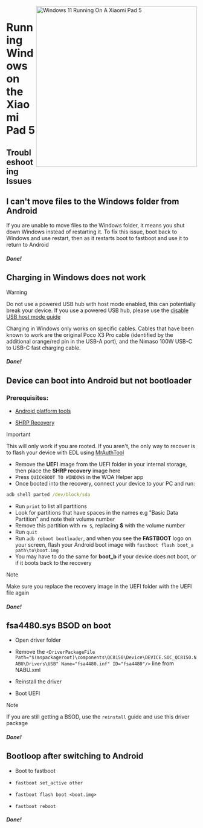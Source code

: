 <img align="right" src="https://raw.githubusercontent.com/erdilS/Port-Windows-11-Xiaomi-Pad-5/main/nabu.png" width="425" alt="Windows 11 Running On A Xiaomi Pad 5">

# Running Windows on the Xiaomi Pad 5

## Troubleshooting Issues

## I can't move files to the Windows folder from Android 

If you are unable to move files to the Windows folder, it means you shut down Windows instead of restarting it. To fix this issue, boot back to Windows and use restart, then as it restarts boot to fastboot and use it to return to Android

##### Done!

## Charging in Windows does not work
> [!WARNING]
> Do not use a powered USB hub with host mode enabled, this can potentially break your device. If you use a powered USB hub, please use the [disable USB host mode guide](/guide/English/Additional-materials-en.md#Disabling-USB-host-mode)

Charging in Windows only works on specific cables. Cables that have been known to work are the original Poco X3 Pro cable (identified by the additional orange/red pin in the USB-A port), and the Nimaso 100W USB-C to USB-C fast charging cable.

##### Done!

## Device can boot into Android but not bootloader

### Prerequisites:
- [Android platform tools](https://developer.android.com/studio/releases/platform-tools)

- [SHRP Recovery](https://github.com/erdilS/Port-Windows-11-Xiaomi-Pad-5/releases/download/1.0/SHRP.img)

> [!Important]
> This will only work if you are rooted. If you aren't, the only way to recover is to flash your device with EDL using [MrAuthTool](https://mrauthtool.com/)

- Remove the **UEFI** image from the UEFI folder in your internal storage, then place the **SHRP recovery** image here
- Press `QUICKBOOT TO WINDOWS` in the WOA Helper app
- Once booted into the recovery, connect your device to your PC and run:
```cmd
adb shell parted /dev/block/sda
```
- Run ```print``` to list all partitions
- Look for partitions that have spaces in the names e.g "Basic Data Partition" and note their volume number
- Remove this partition with ```rm $```, replacing **$** with the volume number
- Run ```quit```
- Run ```adb reboot bootloader```, and when you see the **FASTBOOT** logo on your screen, flash your Android boot image with ```fastboot flash boot_a path\to\boot.img```
- You may have to do the same for **boot_b** if your device does not boot, or if it boots back to the recovery

> [!Note]
> Make sure you replace the recovery image in the UEFI folder with the UEFI file again

##### Done!

## fsa4480.sys BSOD on boot
- Open driver folder

- Remove the ```<DriverPackageFile Path="$(mspackageroot)\components\QC8150\Device\DEVICE.SOC_QC8150.NABU\Drivers\USB" Name="fsa4480.inf" ID="fsa4480"/>``` line from NABU.xml

- Reinstall the driver

- Boot UEFI
> [!NOTE]
> If you are still getting a BSOD, use the `reinstall` guide and use this driver package 

##### Done!

## Bootloop after switching to Android 
- Boot to fastboot

- ```fastboot set_active other```

- ```fastboot flash boot <boot.img>```

- ```fastboot reboot```

##### Done!

















